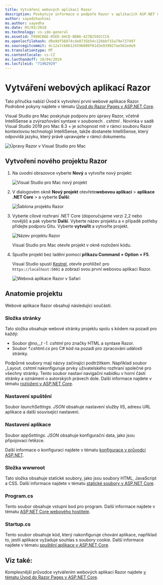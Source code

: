 ```yaml
---
title: Vytváření webových aplikací Razor
description: Poskytuje informace o podpoře Razor v aplikacích ASP.NET Core v Visual Studio pro Mac.
author: sayedihashimi
ms.author: sayedha
ms.date: 05/03/2018
ms.technology: vs-ide-general
ms.assetid: F898CB6E-05ED-44CD-8DB6-427B2592CCC6
ms.openlocfilehash: d9a9df56074cde8735b54c12bbbf15a79e727497
ms.sourcegitcommit: dc12a7cb66124596089f01d3e939027ae562ede9
ms.translationtype: MT
ms.contentlocale: cs-CZ
ms.lasthandoff: 10/04/2019
ms.locfileid: "71962929"
---
```

# <a name="create-razor-web-apps"></a>Vytváření webových aplikací Razor

Tato příručka nabízí Úvod k vytvoření první webové aplikace Razor. Podrobné pokyny najdete v tématu [Úvod do Razor Pages v ASP.NET Core](https://docs.microsoft.com/aspnet/core/razor-pages/index).

Visual Studio pro Mac poskytuje podporu pro úpravy Razor, včetně IntelliSense a zvýrazňování syntaxe v souborech *. cshtml* . Novinka v sadě Visual Studio 2019 pro Mac 8.3 + je schopnost mít v rámci souboru Razor kontextovou technologii IntelliSense, takže dostanete IntelliSense, který odpovídá jazyku, který právě upravujete v rámci dokumentu.

![Úpravy Razor v Visual Studio pro Mac](media/razor-2019.png)

## <a name="creating-a-new-razor-project"></a>Vytvoření nového projektu Razor

1. Na úvodní obrazovce vyberte **Nový** a vytvořte nový projekt:

   ![Visual Studio pro Mac nový projekt](media/razor-new.png)
1. V dialogovém okně **Nový projekt** otevřete**webovou aplikaci**  > **aplikace** **.NET Core** >  a vyberte **Další**:

   ![Šablona projektu Razor](media/razor-new-project1.png)
1. Vyberte cílové rozhraní .NET Core (doporučujeme verzi 2,2 nebo novější) a pak vyberte **Další**. Vyberte název projektu a v případě potřeby přidejte podporu Gitu. Vyberte **vytvořit** a vytvořte projekt.

   ![Název projektu Razor](media/razor-new-project2.png)

   Visual Studio pro Mac otevře projekt v okně rozložení kódu.
1. Spusťte projekt bez ladění pomocí **příkazu Command + Option + F5**.

   Visual Studio spustí [Kestrel](https://docs.microsoft.com/aspnet/core/fundamentals/servers/kestrel), otevře prohlížeč pro `https://localhost:5001` a zobrazí svou první webovou aplikaci Razor.

   ![Webová aplikace Razor v Safari](media/razor-webapp.png)

## <a name="project-anatomy"></a>Anatomie projektu

Webové aplikace Razor obsahují následující součásti.

### <a name="pages-folder"></a>Složka stránky

Tato složka obsahuje webové stránky projektu spolu s kódem na pozadí pro každý:
   - Soubor *@no__t -1. cshtml* pro značky HTML a syntaxe Razor.
   - Soubor *\*.cshtml.cs* pro C# kód na pozadí pro zpracování událostí stránky.

Podpůrné soubory mají názvy začínající podtržítkem. Například soubor _Layout. cshtml nakonfiguruje prvky uživatelského rozhraní společné pro všechny stránky. Tento soubor nastaví navigační nabídku v horní části stránky a oznámení o autorských právech dole. Další informace najdete v tématu [rozložení v ASP.NET Core](https://docs.microsoft.com/aspnet/core/mvc/views/layout).

### <a name="launch-settings"></a>Nastavení spuštění

Soubor *launchSettings. JSON* obsahuje nastavení služby IIS, adresu URL aplikace a další související nastavení.

### <a name="app-settings"></a>Nastavení aplikace

Soubor *appSettings. JSON* obsahuje konfigurační data, jako jsou připojovací řetězce.

Další informace o konfiguraci najdete v tématu [konfigurace v průvodci ASP.NET](https://docs.microsoft.com/aspnet/core/fundamentals/configuration/index).

### <a name="wwwroot-folder"></a>Složka wwwroot

Tato složka obsahuje statické soubory, jako jsou soubory HTML, JavaScript a CSS. Další informace najdete v tématu [statické soubory v ASP.NET Core](https://docs.microsoft.com/aspnet/core/fundamentals/static-files).

### <a name="programcs"></a>Program.cs

Tento soubor obsahuje vstupní bod pro program. Další informace najdete v tématu [ASP.NET Core webového hostitele](https://docs.microsoft.com/aspnet/core/fundamentals/host/web-host).

### <a name="startupcs"></a>Startup.cs

Tento soubor obsahuje kód, který nakonfiguruje chování aplikace, například to, jestli aplikace vyžaduje souhlas s soubory cookie. Další informace najdete v tématu [spuštění aplikace v ASP.NET Core](https://docs.microsoft.com/aspnet/core/fundamentals/startup).

## <a name="see-also"></a>Viz také:

Komplexnější průvodce vytvářením webových aplikací Razor najdete [v tématu Úvod do Razor Pages v ASP.NET Core](https://docs.microsoft.com/aspnet/core/razor-pages/index).
